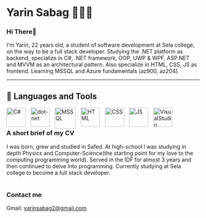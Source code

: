 # Yarin Sabag 👨🏽‍💻
### Hi There👋
I'm Yarin, 22 years old, a student of software development at Sela college, on the way to be a full stack developer.
Studying the .NET platform as backend, specialize in C#, .NET framework, OOP, UWP & WPF, ASP.NET and MVVM as an architectural pattern.
Also specialize in HTML, CSS, JS as frontend.
Learning MSSQL and Azure fundamentals (az900, az204).

---


## 🧰 Languages and Tools
<img align="left" alt="C#" width="50px" title="C#" style="padding-right:10px;" src="https://cdn.jsdelivr.net/gh/devicons/devicon/icons/csharp/csharp-original.svg"/>
<img align="left" alt="dot-net" width="50px" title="dot-net" style="padding-right:10px;" src="https://cdn.jsdelivr.net/gh/devicons/devicon/icons/dot-net/dot-net-original-wordmark.svg"/>
<img align="left" alt="MSSQL" width="55px" title="MS SQL" style="padding-right:10px;" src="https://cdn.jsdelivr.net/gh/devicons/devicon/icons/microsoftsqlserver/microsoftsqlserver-plain-wordmark.svg" />
<img align="left" alt="HTML" width="50px" title="HTML" style="padding-right:10px;" src="https://cdn.jsdelivr.net/gh/devicons/devicon/icons/html5/html5-original.svg" />
<img align="left" alt="CSS" width="50px" title="CSS" style="padding-right:10px;" src="https://cdn.jsdelivr.net/gh/devicons/devicon/icons/css3/css3-original.svg" />
<img align="left" alt="JS" width="50px" title="JavaScript" style="padding-right:10px;" src="https://cdn.jsdelivr.net/gh/devicons/devicon/icons/javascript/javascript-original.svg" />
<img align="left" alt="VisualStudio" width="50px" title="Visual Studio" style="padding-right:10px;" src="https://cdn.jsdelivr.net/gh/devicons/devicon/icons/visualstudio/visualstudio-plain.svg" />
          
<br />

#

### A short brief of my CV
I was born, grew and studied in Safed. At high-school I was studying in depth Physics and Computer-Science(the starting point for my love to the computing programming world).
Served in the IDF for almost 3 years and then continued to delve into programming. Currently studying at Sela college to become a full stack developer.

#

### Contact me
Gmail: <a href="yarinsabag2@gmail.com">yarinsabag2@gmail.com</a>
<br />
<!-- LinkedIn: <a href="www.linkedin.com/in/yarin-sabag-465934254">LinkedIn account</a> -->

<!--
**Yarins2000/Yarins2000** is a ✨ _special_ ✨ repository because its `README.md` (this file) appears on your GitHub profile.

Here are some ideas to get you started:

- 🔭 I’m currently working on ...
- 🌱 I’m currently learning ...
- 👯 I’m looking to collaborate on ...
- 🤔 I’m looking for help with ...
- 💬 Ask me about ...
- 📫 How to reach me: ...
- 😄 Pronouns: ...
- ⚡ Fun fact: ...
-->
